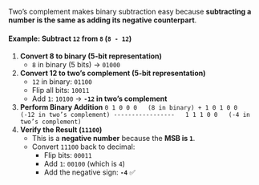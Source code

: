 Two’s complement makes binary subtraction easy because **subtracting a number is the same as adding its negative counterpart**.

#### **Example: Subtract `12` from `8` (`8 - 12`)**
1. **Convert 8 to binary (5-bit representation)**
    - `8` in binary (5 bits) → `01000`
2. **Convert 12 to two’s complement (5-bit representation)**
    - `12` in binary: `01100`
    - Flip all bits: `10011`
    - Add `1`: `10100` → **`-12` in two’s complement**
3. **Perform Binary Addition**
      `0 1 0 0 0   (8 in binary) + 1 0 1 0 0   (-12 in two’s complement) -----------------   1 1 1 0 0   (-4 in two’s complement)`
4. **Verify the Result (`11100`)**
    - This is a **negative number** because the **MSB is `1`**.
    - Convert `11100` back to decimal:
        - Flip bits: `00011`
        - Add `1`: `00100` (which is `4`)
        - Add the negative sign: **`-4`** ✅